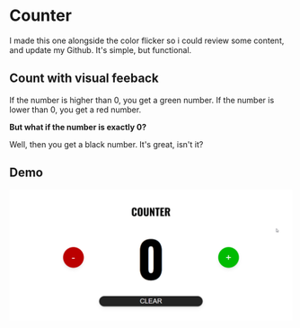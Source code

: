 # Counter
I made this one alongside the color flicker so i could review some content, and update my Github. It's simple, but functional.

## Count with visual feeback
If the number is higher than 0, you get a green number.
If the number is lower than 0, you get a red number.

**But what if the number is exactly 0?**

Well, then you get a black number. It's great, isn't it?

## Demo

![Demo of the counter working](https://github.com/vinniemoth/counter/blob/main/src/img/gif.gif)
